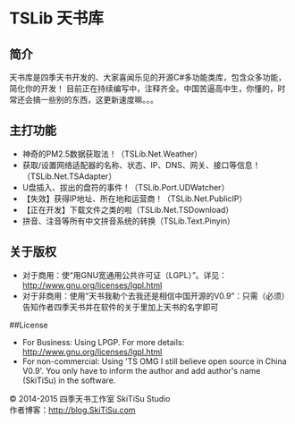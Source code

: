 # TSLib 天书库
## 简介
天书库是四季天书开发的、大家喜闻乐见的开源C#多功能类库，包含众多功能，简化你的开发！
目前正在持续编写中，注释齐全。中国苦逼高中生，你懂的，时常还会搞一些别的东西，这更新速度嘛。。。

## 主打功能
* 神奇的PM2.5数据获取法！（TSLib.Net.Weather）
* 获取/设置网络适配器的名称、状态、IP、DNS、网关、接口等信息！（TSLib.Net.TSAdapter）
* U盘插入、拔出的盘符的事件！（TSLib.Port.UDWatcher）
* 【失效】获得IP地址、所在地和运营商！（TSLib.Net.PublicIP）
* 【正在开发】下载文件之类的啦（TSLib.Net.TSDownload）
* 拼音、注音等所有中文拼音系统的转换（TSLib.Text.Pinyin）

## 关于版权
* 对于商用：使“用GNU宽通用公共许可证（LGPL）”。详见：http://www.gnu.org/licenses/lgpl.html
* 对于非商用：使用“天书我勒个去我还是相信中国开源的V0.9”：只需（必须）告知作者四季天书并在软件的关于里加上天书的名字即可

##License
* For Business: Using LPGP. For more details: http://www.gnu.org/licenses/lgpl.html
* For non-commercial: Using 'TS OMG I still believe open source in China V0.9'. You only have to inform the author and add author's name (SkiTiSu) in the software.

© 2014-2015 四季天书工作室 SkiTiSu Studio<br>
作者博客：http://blog.SkiTiSu.com
